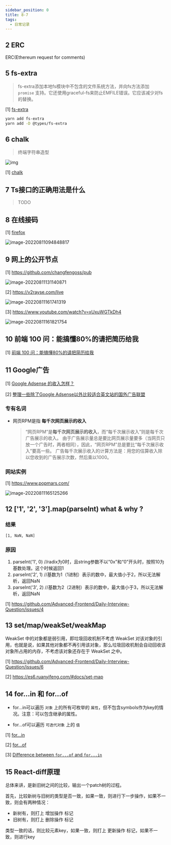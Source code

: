 ```yaml
---
sidebar_position: 0
title: 8-7
tags:
  - 日常记录
---
```




## 2 ERC

ERC(Ethereum request for comments)

## 5 fs-extra

> fs-extra添加本地fs模块中不包含的文件系统方法，并向fs方法添加 `promise` 支持。它还使用graceful-fs来防止EMFILE错误。它应该减少对fs的替换。

[1] [fs-extra](https://www.npmjs.com/package/fs-extra)

```sh
yarn add fs-extra
yarn add -D @types/fs-extra
```

## 6 chalk

> 终端字符串造型

![img](https://cdn.gincool.com/img/screenshot.png)

[1] [chalk](https://github.com/chalk/chalk)

## 7 Ts接口的正确用法是什么

> TODO

## 8 在线接码

[1] [firefox](https://firefox.fun/Manage/console.aspx)

![image-20220811094848817](https://cdn.gincool.com/img/image-20220811094848817.png)

## 9 网上的公开节点

[1] https://github.com/changfengoss/pub

![image-20220811131140871](https://cdn.gincool.com/img/image-20220811131140871.png)

[2] https://v2rayse.com/live

![image-20220811161741319](https://cdn.gincool.com/img/image-20220811161741319.png)

[3] https://www.youtube.com/watch?v=xUxuWGTkDh4

![image-20220811161821754](https://cdn.gincool.com/img/image-20220811161821754.png)

## 10 前端 100 问：能搞懂80%的请把简历给我

[1] [前端 100 问：能搞懂80%的请把简历给我](https://github.com/yygmind/blog/issues/43)

## 11 Google广告

[1] [Google Adsense 的收入怎样？](https://www.zhihu.com/question/19749998)

[2] [整理一些除了Google Adsense以外比较适合英文站的国外广告联盟](https://blog.csdn.net/zzyy17/article/details/106016100)

### 专有名词

- 网页RPM是指 **每千次网页展示的收入**

  > “网页RPM”是**每千次网页展示的收入**，而“每千次展示收入”则是每千次广告展示的收入。 由于广告展示量总是要比网页展示量要多（当网页只放一个广告时，两者相同），因此，“网页RPM”总是要比“每千次展示收入”要高一些。 广告每千次展示收入的计算方法是：用您的估算收入除以您收到的广告展示次数，然后乘以1000。

### 网站实例

[1] https://www.popmars.com/

![image-20220811165125266](https://cdn.gincool.com/img/image-20220811165125266.png)

## 12 ['1', '2', '3'].map(parseInt) what & why ?

### 结果

```sh
[1, NaN, NaN]
```

### 原因

1. parseInt('1', 0) //radix为0时，且string参数不以“0x”和“0”开头时，按照10为基数处理。这个时候返回1
2. parseInt('2', 1) //基数为1（1进制）表示的数中，最大值小于2，所以无法解析，返回NaN
3. parseInt('3', 2) //基数为2（2进制）表示的数中，最大值小于3，所以无法解析，返回NaN

[1] https://github.com/Advanced-Frontend/Daily-Interview-Question/issues/4

## 13 set/map/weakSet/weakMap

WeakSet 中的对象都是弱引用，即垃圾回收机制不考虑 WeakSet 对该对象的引用，也就是说，如果其他对象都不再引用该对象，那么垃圾回收机制会自动回收该对象所占用的内存，不考虑该对象还存在于 WeakSet 之中。

[1] https://github.com/Advanced-Frontend/Daily-Interview-Question/issues/6

[2] https://es6.ruanyifeng.com/#docs/set-map

## 14 for...in 和 for...of

- for...in可以遍历 `对象` 上的所有可枚举的 `属性`，但不包含symbols作为key的情况。注意：可以包含继承的属性。

- for...of可以遍历 `可迭代对象` 上的 `值`

[1] [for...in](https://developer.mozilla.org/en-US/docs/Web/JavaScript/Reference/Statements/for...in)

[2] [for...of](https://developer.mozilla.org/en-US/docs/Web/JavaScript/Reference/Statements/for...of)

[3] [Difference between `for...of` and `for...in`](https://developer.mozilla.org/en-US/docs/Web/JavaScript/Reference/Statements/for...of#difference_between_for...of_and_for...in)

## 15 React-diff原理

总体来讲，是新旧树之间的比较，输出一个patch树的过程。

首先，比较新树与旧树的类型是否一致，如果一致，则进行下一步操作，如果不一致，则会有两种情况：

- 新树有，则打上 增加操作 标记
- 旧树有，则打上 删除操作 标记

类型一致的话，则比较元素key，如果一致，则打上 更新操作 标记，如果不一致，则进行key

